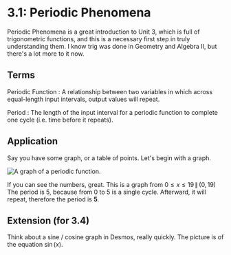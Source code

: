 # 3.1: Periodic Phenomena

Periodic Phenomena is a great introduction to Unit 3, which is full of trigonometric functions, and this is a necessary first step in truly understanding them.
I know trig was done in Geometry and Algebra II, but there's a lot more to it now.

## Terms

Periodic Function
: A relationship between two variables in which across equal-length input intervals, output values will repeat.

Period
: The length of the input interval for a periodic function to complete one cycle (i.e. time before it repeats).

## Application

Say you have some graph, or a table of points. Let's begin with a graph.

![A graph of a periodic function.](Screenshot_2025-01-22_12-14-41.png)

If you can see the numbers, great. This is a graph from $0 \leq x \leq 19 \, \| \, (0, 19)$
The period is 5, because from 0 to 5 is a single cycle.
Afterward, it will repeat, therefore the period is **5**.


## Extension (for 3.4)

Think about a sine / cosine graph in Desmos, really quickly.
The picture is of the equation $\sin(x)$. 

